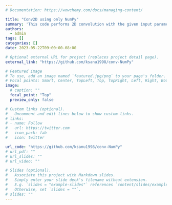 ```yaml
---
# Documentation: https://wowchemy.com/docs/managing-content/

title: "Conv2D using only NumPy"
summary: 'This code performs 2D convolution with the given input parameters. It currently supports `stride`, `padding`, `dilation`, and `groups` options. Tested for correctness with `torch.nn.functional.conv2d` and code included in the notebook. Take a glance through this code to understand how convolution with different options works. This work is being done during my summer internship at DeGirum Corp., Santa Clara.'
authors:
  - admin
tags: []
categories: []
date: 2023-05-22T09:00:00-08:00

# Optional external URL for project (replaces project detail page).
external_link: "https://github.com/ksanu1998/conv-NumPy"

# Featured image
# To use, add an image named `featured.jpg/png` to your page's folder.
# Focal points: Smart, Center, TopLeft, Top, TopRight, Left, Right, BottomLeft, Bottom, BottomRight.
image:
  # caption: ""
  focal_point: "Top"
  preview_only: false

# Custom links (optional).
#   Uncomment and edit lines below to show custom links.
# links:
# - name: Follow
#   url: https://twitter.com
#   icon_pack: fab
#   icon: twitter

url_code: "https://github.com/ksanu1998/conv-NumPy"
# url_pdf: ""
# url_slides: ""
# url_video: ""

# Slides (optional).
#   Associate this project with Markdown slides.
#   Simply enter your slide deck's filename without extension.
#   E.g. `slides = "example-slides"` references `content/slides/example-slides.md`.
#   Otherwise, set `slides = ""`.
# slides: ""
---
```

